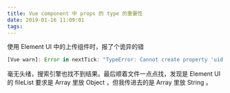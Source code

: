 ```yaml
---
title: Vue component 中 props 的 type 的重要性
date: 2019-01-16 11:09:01
tags:
---
```


使用 Element UI 中的上传组件时，报了个诡异的错

```js
[Vue warn]: Error in nextTick: "TypeError: Cannot create property 'uid' on string ''"
```

毫无头绪，搜索引擎也找不到结果。最后顺着文件一点点找，发现是 Element UI 的 fileList 要求是 Array 里放 Object ，但我传进去的是 Array 里放 String 。

